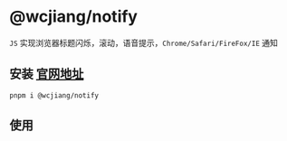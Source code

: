 # @wcjiang/notify
`JS` 实现浏览器标题闪烁，滚动，语音提示，`Chrome/Safari/FireFox/IE` 通知

## 安装 [官网地址](https://github.com/jaywcjlove/iNotify)
```
pnpm i @wcjiang/notify
```

## 使用
``` js


```